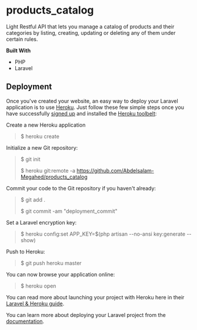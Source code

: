 # products_catalog

Light Restful API that lets you manage a catalog of products and their categories by listing, creating, updating or
deleting any of them under certain rules.

**Built With**
- PHP
- Laravel

## Deployment
Once you've created your website, an easy way to deploy your Laravel application is to use [Heroku](https://www.heroku.com/). 
Just follow these few simple steps once you have successfully [signed up](https://signup.heroku.com/www-header) and installed the [Heroku toolbelt](https://devcenter.heroku.com/articles/heroku-cli):

Create a new Heroku application

> $ heroku create

Initialize a new Git repository:

> $ git init
>
> $ heroku git:remote -a https://github.com/Abdelsalam-Megahed/products_catalog

Commit your code to the Git repository if you haven't already:

> $ git add .
>
> $ git commit -am "deployment_commit"

Set a Laravel encryption key:

> $ heroku config:set APP_KEY=$(php artisan --no-ansi key:generate --show)

Push to Heroku:

> $ git push heroku master

You can now browse your application online:

> $ heroku open

You can read more about launching your project with Heroku here in their [Laravel & Heroku guide](https://devcenter.heroku.com/articles/getting-started-with-laravel).

You can learn more about deploying your Laravel project from the [documentation](https://laravel.com/docs/7.x/deployment#introduction).

